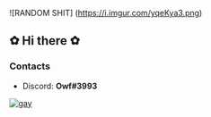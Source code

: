 ![RANDOM SHIT] (https://i.imgur.com/yqeKya3.png)
## ✿ Hi there ✿

### Contacts
- Discord: **Owf#3993**

[![gay](https://github-readme-stats.vercel.app/api?username=Owf2612&show_icons=true&theme=dracula)](https://github.com/anuraghazra/github-readme-stats)
